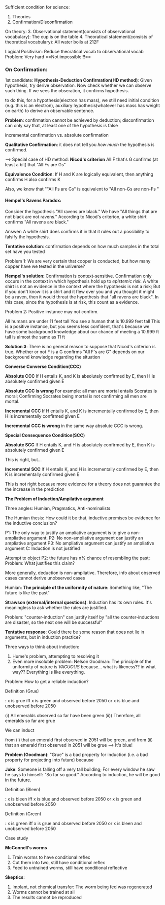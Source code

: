 Sufficient condition for science:
1. Theories
2. Confirmation/Disconfirmation

On theory:
3. Observational statement(consists of observational vocabulary): The cup is on the table
4. Theoratical statement(consists of theoratical vocabulary): All water boils at 212F

Logical Positivism: Reduce theoratical vocab to observational vocab
Problem: Very hard ==Not impossible!!!==

### On Confirmation:


1st candidate: **Hypothesis-Deduction Confirmation(HD method)**:
Given hypothesis, try derive observation. Now check whether we can observe such thing. If we sees the obseration, it confirms hypothesis.

to do this, for a hypothesis(electron has mass), we still need initial condition (e.g. this is an electron), auxiliary hypothesis(whatever has mass has weight on earth) to derive an observable sentence.

**Problem**: 
confirmation cannot be achieved by deduction; 
disconfirmation can only say that, at least one of the hypothesis is false 

incremental confirmation vs. absolute confirmation

**Qualitative Confirmation**: it does not tell you *how much* the hypothesis is confirmed.

--> Special case of HD method: 
**Nicod's criterion** All F that's G confirms (at least a bit) that "All Fs are Gs"

**Equivalence Condition**: If H and K are logically equivalent, then anything confirms H also confirms K

Also, we know that ""All Fs are Gs" is equivalent to "All non-Gs are non-Fs "

#### Hempel's Ravens Paradox: 

Consider the hypothesis "All ravens are black." We have "All things that are not black are not ravens." According to Nicod's criterion, a white shirt confirms "All ravens are black."

Answer: A white shirt does confirms it in that it rules out a possibility to falsify the hypothesis.

**Tentative solution**: confirmation depends on how much samples in the total set have you tested

Problem 1: We are very certain that cooper is conducted, but how many copper have we tested in the universe?

**Hempel's solution**: Confirmation is context-sensitive. Confirmation only occurs in the context in which hypothesis hold up to *epistemic risk.* A white shirt is not an evidence in the context where the hypothesis is not a risk; But if you don't know it is a shirt and it flew over you and you thought it might be a raven, then it would threat the hypothesis that "all ravens are black". In this case, since the hypothesis is at risk, this count as a evidence.

Problem 2: Positive instance may not confirm.

All humans are under 11 feet tall
You see a human that is 10.999 feet tall
This is a positive instance, but you seems less confident, that's because we have some background knowledge about our chance of meeting a 10.999 ft tall is almost the same as 11 ft

**Solution 3**: There is no general reason to suppose that Nicod's criterion is true. Whether or not F is a G confirms "All F's are G" depends on our background knowledge regarding the situation

**Converse Converse Condition(CCC)**

**Absolute CCC** If H entails K, and K is absolutely confirmed by E, then H is absolutely confirmed given E

**Absolute CCC is wrong** For example: all man are mortal entails Socrates is moral; Confirming Socrates being mortal is not confirming all men are mortal.

**Incremental CCC** If H entails K, and K is incrementally confirmed by E, then H is incrementally confirmed given E

**Incremental CCC is wrong** in the same way absolute CCC is wrong.

**Special Consequence Condition(SCC)**

**Absolute SCC** If H entails K, and H is absolutely confirmed by E, then K is absolutely confirmed given E

This is right, but...

**Incremental SCC** If H entails K, and H is incrementally confirmed by E, then K is incrementally confirmed given E

This is not right because more evidence for a theory does not guarantee the the increase in the prediction

**The Problem of Induction/Ampilative argument**

Three angles: Humian, Pragmatics, Anti-nominalists

The Humian thesis: How could it be that, inductive premises be evidence for the inductive conclusion?

P1: The only way to justify an ampliative argument is to give a non-ampliative argument.
P2: No non-ampliative argument can justify an ampliative argument
P3: No ampliative argument can justify an ampliative argument
C: Induction is not justified

Attempt to object P2: the future has n% chance of resembling the past; 
	Problem: What justifies this claim?

More generally, deduction is non-ampliative. Therefore, info about observed cases cannot derive unobserved cases

Humian: **The principle of the uniformity of nature**: Something like, "The future is like the past"

**Strawson (external/internal questions)**: Induction has its own rules. It's meaningless to ask whether the rules are justified.

Problem: "counter-induction" can justify itself by "all the counter-inductions are disaster, so the next one will be successful"

**Tentative response**: Could there be some reason that does not lie in arguments, but in induction practice?

Three ways to think about induction:

1. Hume's problem, attempting to resolving it
2. Even more insoluble problem: Nelson Goodman: The principle of the uniformity of nature is *VACUOUS* because... what is likeness?? in what way?? Everything is like everything.

Problem: How to get a reliable induction?

Definition (Grue)

: x is grue iff x is green and observed before 2050 or x is blue and unobserved before 2050


(i) All emeralds observed so far have been green
(ii)) Therefore, all emeralds so far are grue

We can induct 

from (i) that an emerald first observed in 2051 will be green, and 
from (ii) that an emerald first observed in 2051 will be grue --> It's blue!

**Problem (Goodman)**: "Grue" is a bad property for induction (i.e. a bad property for projecting into future) because 

**Joke**: Someone is falling off a very tall building; For every window he saw he says to himself: "So far so good." According to induction, he will be good in the future.

Definition (Bleen)

: x is bleen iff x is blue and observed before 2050 or x is green and unobserved before 2050

Definition (Green)

: x is green iff x is grue and observed before 2050 or x is bleen and unobserved before 2050

Case study

**McConnell's worms**

1. Train worms to have conditional reflex
2. Cut them into two, still have conditional reflex
3. Feed to untrained worms, still have conditional reflective

**Skeptics**:

1. Implant, not chemical transfer: The worm being fed was regenerated
2. Worms cannot be trained at all
3. The results cannot be reproduced
